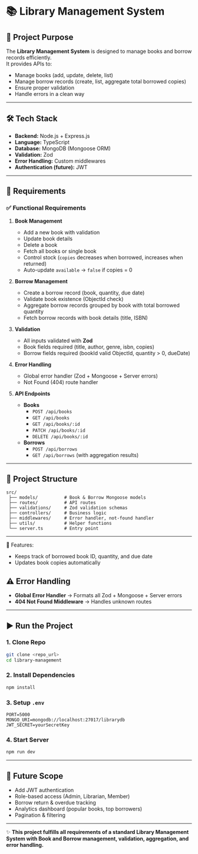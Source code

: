 # 📚 Library Management System

## 📖 Project Purpose

The **Library Management System** is designed to manage books and borrow records efficiently.  
It provides APIs to:

- Manage books (add, update, delete, list)
- Manage borrow records (create, list, aggregate total borrowed copies)
- Ensure proper validation
- Handle errors in a clean way

---

## 🛠️ Tech Stack

- **Backend:** Node.js + Express.js
- **Language:** TypeScript
- **Database:** MongoDB (Mongoose ORM)
- **Validation:** Zod
- **Error Handling:** Custom middlewares
- **Authentication (future):** JWT

---

## 📌 Requirements

### ✅ Functional Requirements

1. **Book Management**

   - Add a new book with validation
   - Update book details
   - Delete a book
   - Fetch all books or single book
   - Control stock (`copies` decreases when borrowed, increases when returned)
   - Auto-update `available` → `false` if copies = 0

2. **Borrow Management**

   - Create a borrow record (book, quantity, due date)
   - Validate book existence (ObjectId check)
   - Aggregate borrow records grouped by book with total borrowed quantity
   - Fetch borrow records with book details (title, ISBN)

3. **Validation**

   - All inputs validated with **Zod**
   - Book fields required (title, author, genre, isbn, copies)
   - Borrow fields required (bookId valid ObjectId, quantity > 0, dueDate)

4. **Error Handling**

   - Global error handler (Zod + Mongoose + Server errors)
   - Not Found (404) route handler

5. **API Endpoints**
   - **Books**
     - `POST /api/books`
     - `GET /api/books`
     - `GET /api/books/:id`
     - `PATCH /api/books/:id`
     - `DELETE /api/books/:id`
   - **Borrows**
     - `POST /api/borrows`
     - `GET /api/borrows` (with aggregation results)

---

## 📂 Project Structure

```
src/
 ├── models/          # Book & Borrow Mongoose models
 ├── routes/          # API routes
 ├── validations/     # Zod validation schemas
 ├── controllers/     # Business logic
 ├── middlewares/     # Error handler, not-found handler
 ├── utils/           # Helper functions
 └── server.ts        # Entry point
```

---

📌 Features:

- Keeps track of borrowed book ID, quantity, and due date
- Updates book copies automatically

## ⚠️ Error Handling

- **Global Error Handler** → Formats all Zod + Mongoose + Server errors
- **404 Not Found Middleware** → Handles unknown routes

---

## ▶️ Run the Project

### 1. Clone Repo

```bash
git clone <repo_url>
cd library-management
```

### 2. Install Dependencies

```bash
npm install
```

### 3. Setup `.env`

```
PORT=5000
MONGO_URI=mongodb://localhost:27017/librarydb
JWT_SECRET=yourSecretKey
```

### 4. Start Server

```bash
npm run dev
```

---

## 📖 Future Scope

- Add JWT authentication
- Role-based access (Admin, Librarian, Member)
- Borrow return & overdue tracking
- Analytics dashboard (popular books, top borrowers)
- Pagination & filtering

---

✨ **This project fulfills all requirements of a standard Library Management System with Book and Borrow management, validation, aggregation, and error handling.**
